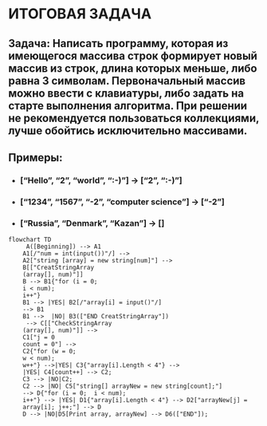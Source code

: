 # ИТОГОВАЯ ЗАДАЧА
## **Задача**: Написать программу, которая из имеющегося массива строк формирует новый массив из строк, длина которых меньше, либо равна 3 символам. Первоначальный массив можно ввести с клавиатуры, либо задать на старте выполнения алгоритма. При решении не рекомендуется пользоваться коллекциями, лучше обойтись исключительно массивами.

## Примеры:
* ### [“Hello”, “2”, “world”, “:-)”] → [“2”, “:-)”]
* ### [“1234”, “1567”, “-2”, “computer science”] → [“-2”]
* ### [“Russia”, “Denmark”, “Kazan”] → []
```mermaid
flowchart TD 
     A([Beginning]) --> A1 
    A1[/"num = int(input())"/] --> 
    A2["string [array] = new string[num]"] --> 
    B[["CreatStringArray 
    (array[], num)"]] 
    B --> B1{"for (i = 0;  
    i < num);  
    i++"} 
    B1 --> |YES| B2[/"array[i] = input()"/]  
    --> B1 
    B1 -->  |NO| B3(["END CreatStringArray"])
     --> C[["CheckStringArray 
    (array[], num)"]] --> 
    C1["j = 0
    count = 0"] --> 
    C2{"for (w = 0;  
    w < num);  
    w++"} -->|YES| C3{"array[i].Length < 4"} -->  
    |YES| C4[count++] --> C2; 
    C3 --> |NO|C2;
    C2 --> |NO| C5["string[] arrayNew = new string[count];"]  
    --> D{"for (i = 0;  i < num);  
    i++"} --> |YES| D1{"array[i].Length < 4"} --> D2["arrayNew[j] = 
    array[i]; j++;"] --> D
    D --> |NO|D5[Print array, arrayNew] --> D6(["END"]);
```



